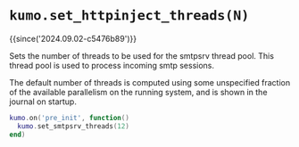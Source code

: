 # `kumo.set_httpinject_threads(N)`

{{since('2024.09.02-c5476b89')}}

Sets the number of threads to be used for the smtpsrv thread pool.
This thread pool is used to process incoming smtp sessions.

The default number of threads is computed using some unspecified fraction of
the available parallelism on the running system, and is shown in the journal on
startup.

```lua
kumo.on('pre_init', function()
  kumo.set_smtpsrv_threads(12)
end)
```

